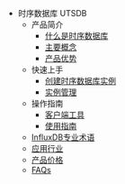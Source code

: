 * 时序数据库 UTSDB
  * 产品简介
    * [什么是时序数据库](database/utsdb/product/concepts)
    * [主要概念](database/utsdb/product/Terminology)
    * [产品优势](database/utsdb/product/superiority)
  * 快速上手
    * [创建时序数据库实例](database/utsdb/quick/create)
    * [实例管理](database/utsdb/quick/instance)
  * 操作指南
    * [客户端工具](database/utsdb/guide/login)
    * [使用指南](database/utsdb/guide/use)
  * [InfluxDB专业术语](database/utsdb/influxdb)
  * [应用行业](database/utsdb/application)
  * [产品价格](database/utsdb/price)
  * [FAQs](database/utsdb/faqs)



